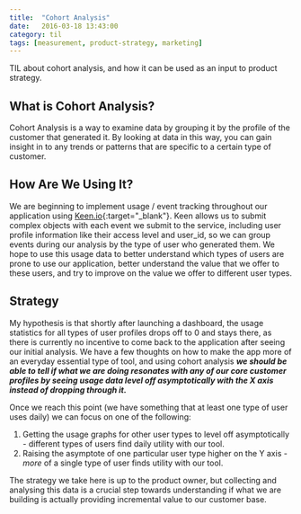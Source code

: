 ```yaml
---
title:  "Cohort Analysis"
date:   2016-03-18 13:43:00
category: til
tags: [measurement, product-strategy, marketing]
---
```


TIL about cohort analysis, and how it can be used as an input to product strategy.

## What is Cohort Analysis?

Cohort Analysis is a way to examine data by grouping it by the profile of the customer that generated it. By looking at data in this way, you can gain insight in to any trends or patterns that are specific to a certain type of customer.

## How Are We Using It?

We are beginning to implement usage / event tracking throughout our application using [Keen.io][keen]{:target="_blank"}. Keen allows us to submit complex objects with each event we submit to the service, including user profile information like their access level and user_id, so we can group events during our analysis by the type of user who generated them. We hope to use this usage data to better understand which types of users are prone to use our application, better understand the value that we offer to these users, and try to improve on the value we offer to different user types.

## Strategy

My hypothesis is that shortly after launching a dashboard, the usage statistics for all types of user profiles drops off to 0 and stays there, as there is currently no incentive to come back to the application after seeing our initial analysis. We have a few thoughts on how to make the app more of an everyday essential type of tool, and using cohort analysis ***we should be able to tell if what we are doing resonates with any of our core customer profiles by seeing usage data level off asymptotically with the X axis instead of dropping through it.***

Once we reach this point (we have something that at least one type of user uses daily) we can focus on one of the following:

  1. Getting the usage graphs for other user types to level off asymptotically - different types of users find daily utility with our tool.
  2. Raising the asymptote of one particular user type higher on the Y axis - *more* of a single type of user finds utility with our tool.

The strategy we take here is up to the product owner, but collecting and analysing this data is a crucial step towards understanding if what we are building is actually providing incremental value to our customer base.

[keen]: https://keen.io

